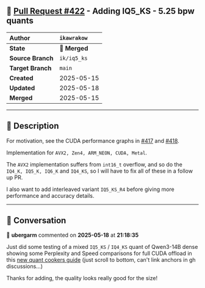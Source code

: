 ## 🔀 [Pull Request #422](https://github.com/ikawrakow/ik_llama.cpp/pull/422) - Adding IQ5_KS - 5.25 bpw quants

| **Author** | `ikawrakow` |
| :--- | :--- |
| **State** | 🔀 **Merged** |
| **Source Branch** | `ik/iq5_ks` |
| **Target Branch** | `main` |
| **Created** | 2025-05-15 |
| **Updated** | 2025-05-18 |
| **Merged** | 2025-05-15 |

---

## 📄 Description

For motivation, see the CUDA performance graphs in [#417](https://github.com/ikawrakow/ik_llama.cpp/issues/417) and [#418](https://github.com/ikawrakow/ik_llama.cpp/issues/418).

Implementation for `AVX2, Zen4, ARM_NEON, CUDA, Metal`.

The `AVX2` implementation suffers from `int16_t` overflow, and so do the `IQ4_K, IQ5_K, IQ6_K` and `IQ4_KS`, so I will have to fix all of these in a follow up PR.

I also want to add interleaved variant `IQ5_KS_R4` before giving more performance and accuracy details.

---

## 💬 Conversation

👤 **ubergarm** commented on **2025-05-18** at **21:18:35**

Just did some testing of a mixed `IQ5_KS` / `IQ4_KS` quant of Qwen3-14B dense showing some Perplexity and Speed comparisons for full CUDA offload in this [new quant cookers guide](https://github.com/ikawrakow/ik_llama.cpp/discussions/434) (just scroll to bottom, can't link anchors in gh discussions...)

Thanks for adding, the quality looks really good for the size!